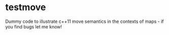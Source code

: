 # testmove

Dummy code to illustrate c++11 move semantics in the contexts of maps - if you find bugs let me know!
